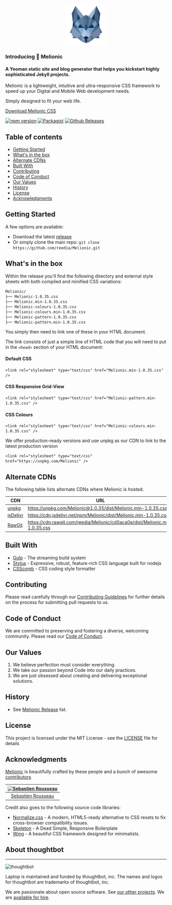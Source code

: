 <p align="center">
  <img src="images/Melionic.png" alt="Melionic Logo" title="Melionic Logo">
</p>


### Introducing 🐺 Melionic

#### A Yeoman static site and blog generator that helps you kickstart highly sophisticated Jekyll projects.

Melionic is a lightweight, intuitive and ultra-responsive CSS framework to speed up your Digital and Mobile Web development needs.

Simply designed to fit your web life.

<a href="https://github.com/reedia/Melionic/archive/v1.0.35.zip">Download Melionic CSS</a>

[![npm version](https://badge.fury.io/js/Melionic.svg)](https://badge.fury.io/js/Melionic)
[![Packagist](https://img.shields.io/badge/license-MIT-blue.svg)](https://Melionic.github.io/license)
[![Github Releases](https://img.shields.io/github/downloads/atom/atom/latest/total.svg)](https://github.com/reedia/Melionic)


## Table of contents

-   [Getting Started](#getting-started)
-   [What's in the box](#whats-in-the-box)
- 	[Alternate CDNs](#alternate-cdns)
-   [Built With](#built-with)
-   [Contributing](#contributing)
-   [Code of Conduct](#code-of-conduct)
-   [Our Values](#our-values)
-   [History](#history)
-   [License](#license)
-   [Acknowledgments](#acknowledgments)

## Getting Started

A few options are available:

-   Download the latest [release](https://github.com/reedia/Melionic/archive/v1.0.35.zip)
-   Or simply clone the main repo: `git clone https://github.com/reedia/Melionic.git`

## What's in the box

Within the release you'll find the following directory and external style sheets with both compiled and minified CSS variations:

```
Melionic/
├── Melionic-1.0.35.css
├── Melionic.min-1.0.35.css
├── Melionic-colours-1.0.35.css
├── Melionic-colours.min-1.0.35.css
├── Melionic-pattern-1.0.35.css
├── Melionic-pattern.min-1.0.35.css
```

You simply then need to link one of these in your HTML document.

The link consists of just a simple line of HTML code that you will need to put in the ```<head>```  section of your HTML document:

#### Default CSS

```
<link rel="stylesheet" type="text/css" href="Melionic.min-1.0.35.css" />
```

#### CSS Responsive Grid-View
```
<link rel="stylesheet" type="text/css" href="Melionic-pattern.min-1.0.35.css" />
```

#### CSS Colours
```
<link rel="stylesheet" type="text/css" href="Melionic-colours.min-1.0.35.css" />
```

We offer production-ready versions and use unpkg as our CDN to link to the latest production version

```
<link rel="stylesheet" type="text/css" href="https://unpkg.com/Melionic" />
```

## Alternate CDNs
The following table lists alternate CDNs where Melionic is hosted.

| CDN | URL | HTTPS | Combo |
|---|---|---|---|
| [unpkg](https://unpkg.com/) | https://unpkg.com/Melionic@1.0.35/dist/Melionic.min-1.0.35.css | Yes | No |
|  [jsDelivr](https://www.jsdelivr.com/) | https://cdn.jsdelivr.net/npm/Melionic/dist/Melionic.min-1.0.35.css  | Yes | Yes |
| [RawGit](http://rawgit.com/) | https://cdn.rawgit.com/reedia/Melionic/cd0aca0e/dist/Melionic.min-1.0.35.css | Yes | No |



## Built With
-   [Gulp](https://gulpjs.com/) - The streaming build system
-   [Stylus](http://stylus-lang.com/) - Expressive, robust, feature-rich CSS language built for nodejs
-   [CSScomb](http://csscomb.com/) - CSS coding style formatter

## Contributing

Please read carefully through our [Contributing Guidelines](https://github.com/reedia/Melionic/blob/master/CONTRIBUTING.md) for further details on the process for submitting pull requests to us.

## Code of Conduct
We are committed to preserving and fostering a diverse, welcoming community. Please read our [Code of Conduct](https://github.com/reedia/Melionic/blob/master/CODE_OF_CONDUCT.md).

## Our Values
1.  We believe perfection must consider everything.
2.  We take our passion beyond Code into our daily practices.
3.  We are just obsessed about creating and delivering exceptional solutions.

## History

*   See [Melionic Release](https://github.com/reedia/Melionic/releases) list.


## License

This project is licensed under the MIT License - see the [LICENSE](https://github.com/reedia/Melionic/blob/master/LICENSE) file for details

## Acknowledgments

[Melionic](https://Melionic.io) is beautifully crafted by these people and a bunch of awesome [contributors](https://github.com/reedia/Melionic/graphs/contributors)

[![Sebastien Rousseau](https://avatars0.githubusercontent.com/u/1394998?s=117)](http://sebastienrousseau.com) |
|:---:
[Sebastien Rousseau](https://github.com/sebastienrousseau) |

Credit also goes to the following source code libraries:
-   [Normalize.css](http://necolas.github.io/normalize.css/) - A modern, HTML5-ready alternative to CSS resets to fix cross-browser compatibility issues.
-   [Skeleton](http://www.getskeleton.com) - A Dead Simple, Responsive Boilerplate
-   [Wing](http://usewing.ml/) - A beautiful CSS framework designed for minimalists.

## About thoughtbot
----------------

![thoughtbot](http://presskit.thoughtbot.com/images/thoughtbot-logo-for-readmes.svg)

Laptop is maintained and funded by thoughtbot, inc.
The names and logos for thoughtbot are trademarks of thoughtbot, inc.

We are passionate about open source software.
See [our other projects][community].
We are [available for hire][hire].

[community]: https://thoughtbot.com/community?utm_source=github
[hire]: https://thoughtbot.com?utm_source=github